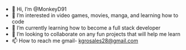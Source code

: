 - 👋 Hi, I’m @MonkeyD91
- 👀 I’m interested in video games, movies, manga, and learning how to code
- 🌱 I’m currently learning how to become a full stack developer
- 💞️ I’m looking to collaborate on any fun projects that will help me learn
- 📫 How to reach me gmail- kgrosales28@gmail.com

<!---
MonkeyD91/MonkeyD91 is a ✨ special ✨ repository because its `README.md` (this file) appears on your GitHub profile.
You can click the Preview link to take a look at your changes.
--->
